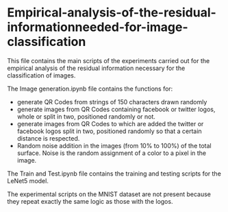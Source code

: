 # Empirical-analysis-of-the-residual-informationneeded-for-image-classification


This file contains the main scripts of the experiments carried out for the empirical analysis of the residual information necessary for the classification of images.

The Image generation.ipynb file contains the functions for:
- generate QR Codes from strings of 150 characters drawn randomly
- generate images from QR Codes containing facebook or twitter logos, whole or split in two, positioned randomly or not.
- generate images from QR Codes to which are added the twitter or facebook logos split in two, positioned randomly so that a certain distance is respected.
- Random noise addition in the images (from 10% to 100%) of the total surface. Noise is the random assignment of a color to a pixel in the image.

The Train and Test.ipynb file contains the training and testing scripts for the LeNet5 model.

The experimental scripts on the MNIST dataset are not present because they repeat exactly the same logic as those with the logos.
